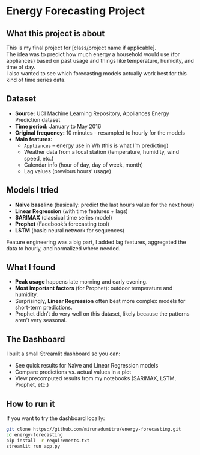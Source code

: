 # Energy Forecasting Project

## What this project is about
This is my final project for [class/project name if applicable].  
The idea was to predict how much energy a household would use (for appliances) based on past usage and things like temperature, humidity, and time of day.  
I also wanted to see which forecasting models actually work best for this kind of time series data.

## Dataset
- **Source:** UCI Machine Learning Repository, Appliances Energy Prediction dataset
- **Time period:** January to May 2016  
- **Original frequency:** 10 minutes - resampled to hourly for the models  
- **Main features:**
  - `Appliances` – energy use in Wh (this is what I’m predicting)
  - Weather data from a local station (temperature, humidity, wind speed, etc.)
  - Calendar info (hour of day, day of week, month)
  - Lag values (previous hours’ usage)


## Models I tried
- **Naive baseline** (basically: predict the last hour’s value for the next hour)
- **Linear Regression** (with time features + lags)
- **SARIMAX** (classical time series model)
- **Prophet** (Facebook’s forecasting tool)
- **LSTM** (basic neural network for sequences)

Feature engineering was a big part, I added lag features, aggregated the data to hourly, and normalized where needed.

## What I found
- **Peak usage** happens late morning and early evening.
- **Most important factors** (for Prophet): outdoor temperature and humidity.
- Surprisingly, **Linear Regression** often beat more complex models for short-term predictions.
- Prophet didn’t do very well on this dataset, likely because the patterns aren’t very seasonal.

## The Dashboard
I built a small Streamlit dashboard so you can:
- See quick results for Naïve and Linear Regression models
- Compare predictions vs. actual values in a plot
- View precomputed results from my notebooks (SARIMAX, LSTM, Prophet, etc.)


## How to run it
If you want to try the dashboard locally:
```bash
git clone https://github.com/mirunadumitru/energy-forecasting.git
cd energy-forecasting
pip install -r requirements.txt
streamlit run app.py
